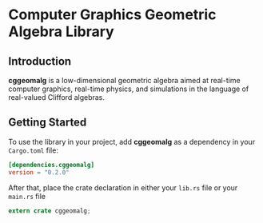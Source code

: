 # Computer Graphics Geometric Algebra Library

## Introduction
**cggeomalg** is a low-dimensional geometric algebra aimed at 
real-time computer graphics, real-time physics, and simulations 
in the language of real-valued Clifford algebras.

## Getting Started
To use the library in your project, add **cggeomalg** as a dependency in your 
`Cargo.toml` file:
```toml
[dependencies.cggeomalg]
version = "0.2.0"
```
After that, place the crate declaration in either your `lib.rs` file or 
your `main.rs` file
```rust
extern crate cggeomalg;
```

